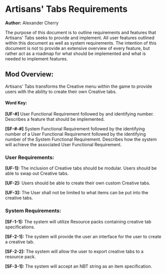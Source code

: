# Artisans' Tabs Requirements

**Author:** Alexander Cherry

The purpose of this document is to outline requirements and features that Artisans' Tabs seeks to provide and implement.
All user features outlined within this document as well as system requirements. The intention of this document is not
to provide an extensive overview of every feature, but rather act as a roadmap for what should be implemented and what is
needed to implement features.

## Mod Overview:

Artisans' Tabs transforms the Creative menu within the game to provide users with the ability to create their own Creative
tabs.

#### Word Key:

**[UF-#]** User Functional Requirement followed by and identifying number. Describes a feature that should be implemented. 

**[SF-#-#]** System Functional Requirement followed by the identifying number of a User Functional Requirement followed by
the identifying number of the System Functional Requirement. Describes how the system will achieve the associated User
Functional Requirement.

### User Requirements:

**[UF-1]:** The inclusion of Creative tabs should be modular. Users should be able to swap out Creative tabs.

**[UF-2]:** Users should be able to create their own custom Creative tabs.

**[UF-3]:** The User shall not be limited to what items can be put into the creative tabs.

### System Requirements:

**[SF-1-1]:** The system will utilize Resource packs containing creative tab specifications.

**[SF-2-1]:** The system will provide the user an interface for the user to create a creative tab.

**[SF-2-2]:** The system will allow the user to export creative tabs to a resource pack.

**[SF-3-1]:** The system will accept an NBT string as an item specification.

